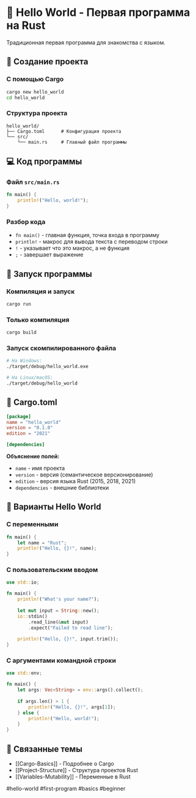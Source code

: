 # 👋 Hello World - Первая программа на Rust

Традиционная первая программа для знакомства с языком.

## 🎯 Создание проекта

### С помощью Cargo
```bash
cargo new hello_world
cd hello_world
```

### Структура проекта
```
hello_world/
├── Cargo.toml      # Конфигурация проекта
└── src/
    └── main.rs     # Главный файл программы
```

## 💻 Код программы

### Файл `src/main.rs`
```rust
fn main() {
    println!("Hello, world!");
}
```

### Разбор кода
- `fn main()` - главная функция, точка входа в программу
- `println!` - макрос для вывода текста с переводом строки
- `!` - указывает что это макрос, а не функция
- `;` - завершает выражение

## 🚀 Запуск программы

### Компиляция и запуск
```bash
cargo run
```

### Только компиляция
```bash
cargo build
```

### Запуск скомпилированного файла
```bash
# На Windows:
./target/debug/hello_world.exe

# На Linux/macOS:
./target/debug/hello_world
```

## 🔧 Cargo.toml

```toml
[package]
name = "hello_world"
version = "0.1.0"
edition = "2021"

[dependencies]
```

**Объяснение полей:**
- `name` - имя проекта
- `version` - версия (семантическое версионирование)
- `edition` - версия языка Rust (2015, 2018, 2021)
- `dependencies` - внешние библиотеки

## 🎯 Варианты Hello World

### С переменными
```rust
fn main() {
    let name = "Rust";
    println!("Hello, {}!", name);
}
```

### С пользовательским вводом
```rust
use std::io;

fn main() {
    println!("What's your name?");
    
    let mut input = String::new();
    io::stdin()
        .read_line(&mut input)
        .expect("Failed to read line");
    
    println!("Hello, {}!", input.trim());
}
```

### С аргументами командной строки
```rust
use std::env;

fn main() {
    let args: Vec<String> = env::args().collect();
    
    if args.len() > 1 {
        println!("Hello, {}!", args[1]);
    } else {
        println!("Hello, world!");
    }
}
```

## 🔗 Связанные темы
- [[Cargo-Basics]] - Подробнее о Cargo
- [[Project-Structure]] - Структура проектов Rust
- [[Variables-Mutability]] - Переменные в Rust

#hello-world #first-program #basics #beginner